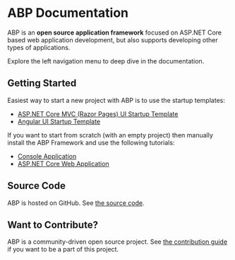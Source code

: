 ﻿# ABP Documentation

ABP is an **open source application framework** focused on ASP.NET Core based web application development, but also supports developing other types of applications.

Explore the left navigation menu to deep dive in the documentation.

## Getting Started

Easiest way to start a new project with ABP is to use the startup templates:

* [ASP.NET Core MVC (Razor Pages) UI Startup Template](Getting-Started-AspNetCore-MVC-Template.md)
* [Angular UI Startup Template](Getting-Started-Angular-Template.md)

If you want to start from scratch (with an empty project) then manually install the ABP Framework and use the following tutorials:

* [Console Application](Getting-Started-Console-Application.md)
* [ASP.NET Core Web Application](Getting-Started-AspNetCore-Application.md)

## Source Code

ABP is hosted on GitHub. See [the source code](https://github.com/abpframework/abp).

## Want to Contribute?

ABP is a community-driven open source project. See [the contribution guide](Contribution/Index.md) if you want to be a part of this project.
